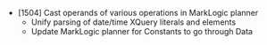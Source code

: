 - [1504] Cast operands of various operations in MarkLogic planner
  - Unify parsing of date/time XQuery literals and elements
  - Update MarkLogic planner for Constants to go through Data
